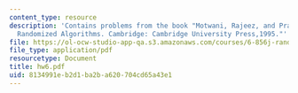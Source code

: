 ```yaml
---
content_type: resource
description: 'Contains problems from the book "Motwani, Rajeez, and Prabhakar Raghavan.
  Randomized Algorithms. Cambridge: Cambridge University Press,1995."'
file: https://ol-ocw-studio-app-qa.s3.amazonaws.com/courses/6-856j-randomized-algorithms-fall-2002/8134991eb2d1ba2ba620704cd65a43e1_hw6.pdf
file_type: application/pdf
resourcetype: Document
title: hw6.pdf
uid: 8134991e-b2d1-ba2b-a620-704cd65a43e1
---
```

